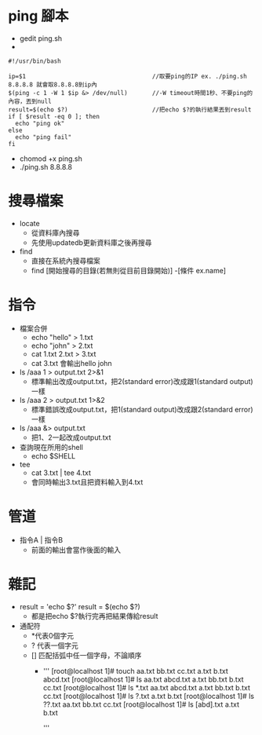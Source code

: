 # ping 腳本
* gedit ping.sh
* 
```
#!/usr/bin/bash

ip=$1                                    //取要ping的IP ex. ./ping.sh 8.8.8.8 就會取8.8.8.8到ip內
$(ping -c 1 -W 1 $ip &> /dev/null)       //-W timeout時間1秒、不要ping的內容，丟到null
result=$(echo $?)                        //把echo $?的執行結果丟到result
if [ $result -eq 0 ]; then
  echo "ping ok"
else
  echo "ping fail"
fi
```
* chomod +x ping.sh
* ./ping.sh 8.8.8.8

# 搜尋檔案
* locate 
  * 從資料庫內搜尋
  * 先使用updatedb更新資料庫之後再搜尋
* find 
  * 直接在系統內搜尋檔案
  * find [開始搜尋的目錄(若無則從目前目錄開始)] -[條件 ex.name]

# 指令
* 檔案合併
  * echo "hello" > 1.txt
  * echo "john" > 2.txt
  * cat 1.txt 2.txt > 3.txt
  * cat 3.txt     會輸出hello john
* ls /aaa 1 > output.txt 2>&1
  * 標準輸出改成output.txt，把2(standard error)改成跟1(standard output)一樣
* ls /aaa 2 > output.txt 1>&2
  * 標準錯誤改成output.txt，把1(standard output)改成跟2(standard error)一樣
* ls /aaa &> output.txt
  * 把1、2一起改成output.txt
* 查詢現在所用的shell 
  * echo $SHELL
* tee
  * cat 3.txt | tee 4.txt
  * 會同時輸出3.txt且把資料輸入到4.txt
  
# 管道
* 指令A | 指令B
  * 前面的輸出會當作後面的輸入
  
# 雜記
* result = 'echo $?'
    result = $(echo $?)
  * 都是把echo $?執行完再把結果傳給result
* 通配符
  * \*代表0個字元
  * ?  代表一個字元
  * [] 匹配括弧中任一個字母，不論順序
    * '''
    [root@localhost 1]# touch aa.txt bb.txt cc.txt a.txt b.txt abcd.txt
[root@localhost 1]# ls
aa.txt  abcd.txt  a.txt  bb.txt  b.txt  cc.txt
[root@localhost 1]# ls *.txt
aa.txt  abcd.txt  a.txt  bb.txt  b.txt  cc.txt
[root@localhost 1]# ls ?.txt
a.txt  b.txt
[root@localhost 1]# ls ??.txt
aa.txt  bb.txt  cc.txt
[root@localhost 1]# ls [abd].txt
a.txt  b.txt

      '''
